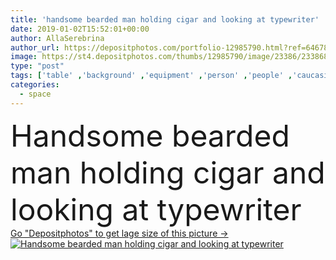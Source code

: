 ```yaml
---
title: 'handsome bearded man holding cigar and looking at typewriter'
date: 2019-01-02T15:52:01+00:00
author: AllaSerebrina
author_url: https://depositphotos.com/portfolio-12985790.html?ref=64678756
image: https://st4.depositphotos.com/thumbs/12985790/image/23386/233868188/api_thumb_450.jpg?forcejpeg=true
type: "post"
tags: ['table' ,'background' ,'equipment' ,'person' ,'people' ,'caucasian' ,'male' ,'man' ,'style' ,'retro' ,'vintage' ,'smoke' ,'window' ,'stylish' ,'grey' ,'smoking' ,'tobacco' ,'profession' ,'glasses' ,'handsome' ,'workplace' ,'workspace' ,'journalist' ,'cigar' ,'writer' ,'smoker' ,'author' ,'typewriter' ,'bearded' ,'professional occupation' ,'copy space' ,'Studio Shot' ,'formal wear' ,'bad habit' ]
categories: 
  - space
---
```

<div aling="center">
            <font size="60"> Handsome bearded man holding cigar and looking at typewriter</font>   
</div>
<div>
    <a href='https://st4.depositphotos.com/thumbs/12985790/image/23386/233868188/api_thumb_450.jpg?forcejpeg=true?ref=64678756' target=_blank > Go "Depositphotos" to get lage size of this picture ->
        <img href='https://st4.depositphotos.com/thumbs/12985790/image/23386/233868188/api_thumb_450.jpg?forcejpeg=true?ref=64678756' src='https://st4.depositphotos.com/12985790/23386/i/950/depositphotos_233868188-stock-photo-handsome-bearded-man-holding-cigar.jpg?forcejpeg=true' alt='Handsome bearded man holding cigar and looking at typewriter' >
    </a>
</div>
